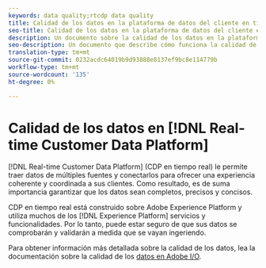 ```yaml
---
keywords: data quality;rtcdp data quality
title: Calidad de los datos en la plataforma de datos del cliente en tiempo real
seo-title: Calidad de los datos en la plataforma de datos del cliente en tiempo real
description: Un documento sobre la calidad de los datos en la plataforma de datos del cliente en tiempo real
seo-description: Un documento que describe cómo funciona la calidad de los datos mediante la ingestión de datos y lotes en la plataforma de datos del cliente en tiempo real
translation-type: tm+mt
source-git-commit: 0232acdc64019b9d93888e8137ef9bc8e114779b
workflow-type: tm+mt
source-wordcount: '135'
ht-degree: 0%

---
```



# Calidad de los datos en [!DNL Real-time Customer Data Platform]

[!DNL Real-time Customer Data Platform] (CDP en tiempo real) le permite traer datos de múltiples fuentes y conectarlos para ofrecer una experiencia coherente y coordinada a sus clientes. Como resultado, es de suma importancia garantizar que los datos sean completos, precisos y concisos.

CDP en tiempo real está construido sobre Adobe Experience Platform y utiliza muchos de los [!DNL Experience Platform] servicios y funcionalidades. Por lo tanto, puede estar seguro de que sus datos se comprobarán y validarán a medida que se vayan ingeriendo.

Para obtener información más detallada sobre la calidad de los datos, lea la documentación sobre la calidad de los [datos en Adobe I/O](../../ingestion/quality/overview.md).